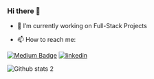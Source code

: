 ### Hi there 👋

- 🔭 I’m currently working on Full-Stack Projects

- 📫 How to reach me: 


[![Medium Badge](https://img.shields.io/badge/-Medium-757575?style=flat-quare&labelColor=757575&logo=Medium&logoColor=white&link=link)](https://medium.com/@adnanyagmur) 
[![linkedin](https://img.shields.io/badge/Linkedin-000000?style=for-the-badge&logo=Linkedin&logoColor=white)](https://www.linkedin.com/in/adnan-ya%C4%9Fmur-59b69b19a/)

![Github stats 2](https://github-readme-stats.vercel.app/api?username=adnanyagmur&show_icons=true&theme=radical)
